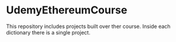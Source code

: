 # UdemyEthereumCourse

This repository includes projects built over ther course. Inside each dictionary there is a single project. 
